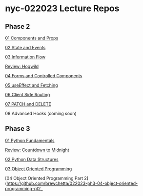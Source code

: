 # nyc-022023 Lecture Repos

## Phase 2

[01 Components and Props](https://github.com/brewchetta/022023-ph2-01-components-and-props)

[02 State and Events](https://github.com/brewchetta/022023-ph2-02-state-and-events)

[03 Information Flow](https://github.com/charliekozey/022023-ph2-03-information-flow)

[Review: Hogwild](https://github.com/brewchetta/nyc-022023-ph-2-react-hogwild)

[04 Forms and Controlled Components](https://github.com/charliekozey/react-hooks-forms-lab)

[05 useEffect and Fetching](https://github.com/brewchetta/022023-05-react-useeffect-and-fetching)

[06 Client Side Routing](https://github.com/brewchetta/022023-ph2-react-router-v6)

[07 PATCH and DELETE](https://github.com/brewchetta/022023-nyc-ph2-07-patch-and-delete)

08 Advanced Hooks (coming soon)

## Phase 3

[01 Python Fundamentals](https://github.com/brewchetta/022023-ph3-01-python-fundamentals)

[Review: Countdown to Midnight](https://github.com/brewchetta/022023-ph3-review-countdown-to-midnight)

[02 Python Data Structures](https://github.com/brewchetta/022022-ph3-02-python-data-structures)

[03 Object Oriented Programming](https://github.com/brewchetta/022023-ph3-03-object-oriented-programming)

[04 Object Oriented Programming Part 2](https://github.com/brewchetta/022023-ph3-04-object-oriented-programming-pt2_
